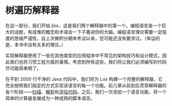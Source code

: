 # 树遍历解释器

在这一部分，我们开始 jlox，这是我们两个解释器中的第一个。编程语言是一个巨大的话题，有成堆的概念和术语会一下子塞进你的大脑。编程语言理论需要一定程度的思维严谨性，自上次微积分期末考试以来，您可能还没有要求过。（幸运的是，本书中没有太多的理论。）

实现解释器使用了一些在其他类型的应用程序中不常见的架构技巧和设计模式，因此我们也将习惯工程方面的事情。考虑到所有这些，我们将让我们必须编写的代码尽可能简单明了。

在不到 2000 行干净的 Java 代码中，我们将为 Lox 构建一个完整的解释器，它完全按照我们指定的方式实现该语言的每一个功能。前几章从前到后贯穿解释器的各个阶段——[扫描](http://craftinginterpreters.com/scanning.html)、[解析](http://craftinginterpreters.com/parsing-expressions.html)和[评估代码](http://craftinginterpreters.com/evaluating-expressions.html)。之后，我们一次添加一个语言功能，将一个简单的计算器发展成为一种成熟的脚本语言。